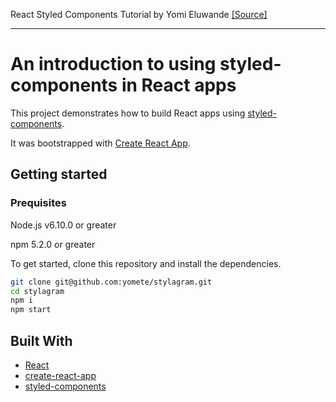 React Styled Components Tutorial by Yomi Eluwande [[Source]](https://www.robinwieruch.de/react-styled-components)

-------------------------------

# An introduction to using styled-components in React apps

This project demonstrates how to build React apps using [styled-components](https://www.styled-components.com).

It was bootstrapped with [Create React App](https://github.com/facebookincubator/create-react-app).

## Getting started

### Prequisites
Node.js v6.10.0 or greater

npm 5.2.0 or greater

To get started, clone this repository and install the dependencies.

```bash
git clone git@github.com:yomete/stylagram.git
cd stylagram
npm i
npm start
```
## Built With
- [React](https://reactjs.org/)
- [create-react-app](https://github.com/facebook/create-react-app)
- [styled-components](https://www.styled-components.com)
